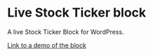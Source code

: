 # Live Stock Ticker block
A live Stock Ticker Block for WordPress.

[Link to a demo of the block](https://custom-blocks.dev.4ndr3g.com/stock-ticker-block/)
